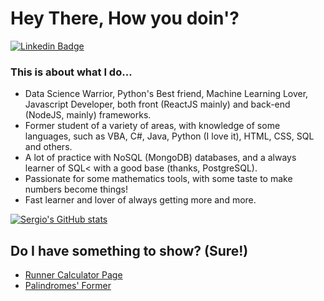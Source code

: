# Hey There, How you doin'?

[![Linkedin Badge](https://img.shields.io/badge/-LinkedIn-blue?style=flat-square&logo=Linkedin&logoColor=white&link=https://www.linkedin.com/in/sergioguilhermeneto/)](https://www.linkedin.com/in/sergioguilhermeneto/)

### This is about what I do...
- Data Science Warrior, Python's Best friend, Machine Learning Lover, Javascript Developer, both front (ReactJS mainly) and back-end (NodeJS, mainly) frameworks.
- Former student of a variety of areas, with knowledge of some languages, such as VBA, C#, Java, Python (I love it), HTML, CSS, SQL and others.
- A lot of practice with NoSQL (MongoDB) databases, and a always learner of SQL< with a good base (thanks, PostgreSQL).
- Passionate for some mathematics tools, with some taste to make numbers become things!
- Fast learner and lover of always getting more and more.

[![Sergio's GitHub stats](https://github-readme-stats.vercel.app/api/top-langs/?username=sergioneto12)](https://github.com/sergioneto12/github-readme-stats)


## Do I have something to show? (Sure!)
- [Runner Calculator Page](https://calculadoradecorrida.vercel.app) 
- [Palindromes' Former](https:/palindromestest.netlify.app)

<!--
**sergioneto12/sergioneto12** is a ✨ _special_ ✨ repository because its `README.md` (this file) appears on your GitHub profile.

Here are some ideas to get you started:

- 🔭 I’m currently working on ...
- 🌱 I’m currently learning ...
- 👯 I’m looking to collaborate on ...
- 🤔 I’m looking for help with ...
- 💬 Ask me about ...
- 📫 How to reach me: ...
- 😄 Pronouns: ...
- ⚡ Fun fact: ...
-->
